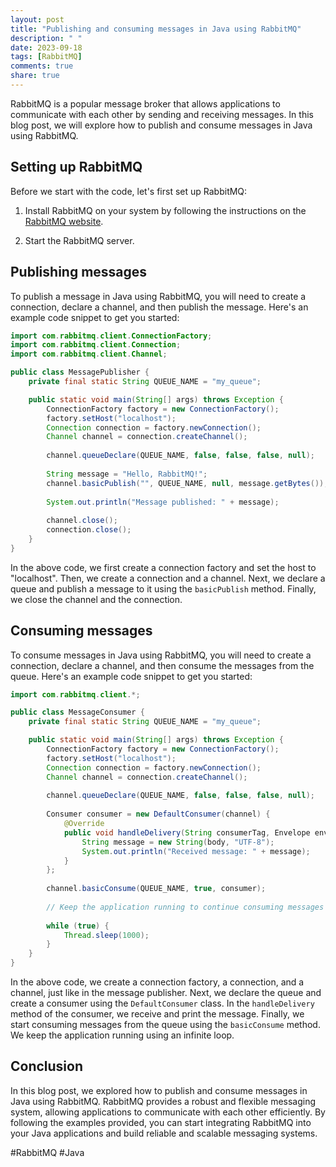 ```yaml
---
layout: post
title: "Publishing and consuming messages in Java using RabbitMQ"
description: " "
date: 2023-09-18
tags: [RabbitMQ]
comments: true
share: true
---
```


RabbitMQ is a popular message broker that allows applications to communicate with each other by sending and receiving messages. In this blog post, we will explore how to publish and consume messages in Java using RabbitMQ.

## Setting up RabbitMQ

Before we start with the code, let's first set up RabbitMQ:

1. Install RabbitMQ on your system by following the instructions on the [RabbitMQ website](https://www.rabbitmq.com/download.html).

2. Start the RabbitMQ server.

## Publishing messages

To publish a message in Java using RabbitMQ, you will need to create a connection, declare a channel, and then publish the message. Here's an example code snippet to get you started:

```java
import com.rabbitmq.client.ConnectionFactory;
import com.rabbitmq.client.Connection;
import com.rabbitmq.client.Channel;

public class MessagePublisher {
    private final static String QUEUE_NAME = "my_queue";

    public static void main(String[] args) throws Exception {
        ConnectionFactory factory = new ConnectionFactory();
        factory.setHost("localhost");
        Connection connection = factory.newConnection();
        Channel channel = connection.createChannel();
        
        channel.queueDeclare(QUEUE_NAME, false, false, false, null);
        
        String message = "Hello, RabbitMQ!";
        channel.basicPublish("", QUEUE_NAME, null, message.getBytes());
        
        System.out.println("Message published: " + message);
        
        channel.close();
        connection.close();
    }
}
```

In the above code, we first create a connection factory and set the host to "localhost". Then, we create a connection and a channel. Next, we declare a queue and publish a message to it using the `basicPublish` method. Finally, we close the channel and the connection.

## Consuming messages

To consume messages in Java using RabbitMQ, you will need to create a connection, declare a channel, and then consume the messages from the queue. Here's an example code snippet to get you started:

```java
import com.rabbitmq.client.*;

public class MessageConsumer {
    private final static String QUEUE_NAME = "my_queue";

    public static void main(String[] args) throws Exception {
        ConnectionFactory factory = new ConnectionFactory();
        factory.setHost("localhost");
        Connection connection = factory.newConnection();
        Channel channel = connection.createChannel();
        
        channel.queueDeclare(QUEUE_NAME, false, false, false, null);
        
        Consumer consumer = new DefaultConsumer(channel) {
            @Override
            public void handleDelivery(String consumerTag, Envelope envelope, AMQP.BasicProperties properties, byte[] body) throws IOException {
                String message = new String(body, "UTF-8");
                System.out.println("Received message: " + message);
            }
        };
        
        channel.basicConsume(QUEUE_NAME, true, consumer);
        
        // Keep the application running to continue consuming messages
        
        while (true) {
            Thread.sleep(1000);
        }
    }
}
```

In the above code, we create a connection factory, a connection, and a channel, just like in the message publisher. Next, we declare the queue and create a consumer using the `DefaultConsumer` class. In the `handleDelivery` method of the consumer, we receive and print the message. Finally, we start consuming messages from the queue using the `basicConsume` method. We keep the application running using an infinite loop.

## Conclusion

In this blog post, we explored how to publish and consume messages in Java using RabbitMQ. RabbitMQ provides a robust and flexible messaging system, allowing applications to communicate with each other efficiently. By following the examples provided, you can start integrating RabbitMQ into your Java applications and build reliable and scalable messaging systems.

#RabbitMQ #Java